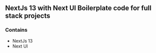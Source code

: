 ## NextJs 13 with Next UI Boilerplate code for full stack projects

### Contains
- NextJs 13
- Next UI
